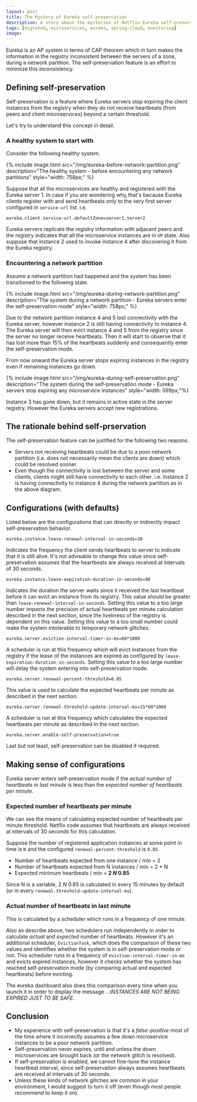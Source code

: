 ```yaml
---
layout: post
title: The Mystery of Eureka self-preservation
description: A story about the mysteries of Netflix Eureka self-preservation
tags: [migrated, microservices, eureka, spring-cloud, monitoring]
image:
---
```


Eureka is an AP system in terms of CAP theorem which in turn makes the information in the registry inconsistent between the servers of a zone, during a network partition. The self-preservation feature is an effort to minimize this inconsistency.

## Defining self-preservation
Self-preservation is a feature where Eureka servers stop expiring the client instances from the registry when they do not receive heartbeats (from peers and client microservices) beyond a certain threshold.

Let's try to understand this concept in detail.

### A healthy system to start with
Consider the following healthy system.

{% include image.html src="/img/eureka-before-network-partition.png" description="The healthy system - before encountering any network partitions" style="width: 758px;" %}

Suppose that all the microservices are healthy and registered with the Eureka server 1. In case if you are wondering why, that's because Eureka clients register with and send heartbeats only to the very first server configured in `service-url` list. i.e.

```properties
eureka.client.service-url.defaultZone=server1,server2
```

Eureka servers replicate the registry information with adjacent peers and the registry indicates that all the microservice instances are in `UP` state. Also suppose that instance 2 used to invoke instance 4 after discovering it from the Eureka registry.


### Encountering a network partition
Assume a network partition had happened and the system has been transitioned to the following state.

{% include image.html src="/img/eureka-during-network-partition.png" description="The system during a network partition - Eureka servers enter the self-preservation mode" style="width: 758px;" %}

Due to the network partition instance 4 and 5 lost connectivity with the Eureka server, however instance 2 is still having connectivity to instance 4. The Eureka server will then evict instance 4 and 5 from the registry since the server no longer receive heartbeats. Then it will start to observe that it has lost more than 15% of the heartbeats suddenly and consequently enter the self-preservation mode.

From now onward the Eureka server stops expiring instances in the registry even if remaining instances go down.

{% include image.html src="/img/eureka-during-self-preservation.png" description="The system during the self-preservation mode - Eureka servers stop expiring any microservice instances"  style="width: 599px;"%}

Instance 3 has gone down, but it remains in active state in the server registry. However the Eureka servers accept new registrations.


## The rationale behind self-prservation
The self-preservation feature can be justified for the following two reasons.

- Servers not receiving heartbeats could be due to a poor network partition (i.e. does not      necessarily mean the clients are down) which could be resolved sooner.
- Even though the connectivity is lost between the server and some clients, clients might still have connectivity to each other. i.e. Instance 2 is having connectivity to instance 4 during the network partition as in the above diagram.

## Configurations (with defaults)
Listed below are the configurations that can directly or indirectly impact self-preservation behavior.


```properties
eureka.instance.lease-renewal-interval-in-seconds=30
```

Indicates the frequency the client sends heartbeats to server to indicate that it is still alive. It's not advisable to change this value since self-preservation assumes that the heartbeats are always received at intervals of 30 seconds.


```properties
eureka.instance.lease-expiration-duration-in-seconds=90
```

Indicates the duration the server waits since it received the last heartbeat before it can evict an instance from its registry. This value should be greater than `lease-renewal-interval-in-seconds`. Setting this value to a too large number impacts the precision of actual heartbeats per minute calculation described in the next section, since the liveliness of the registry is dependent on this value. Setting this value to a too small number could make the system intolerable to temporary network glitches.

```properties
eureka.server.eviction-interval-timer-in-ms=60*1000
```

A scheduler is run at this frequency which will evict instances from the registry if the lease of the instances are expired as configured by `lease-expiration-duration-in-seconds`. Setting this value to a too large number will delay the system entering into self-preservation mode.

```properties
eureka.server.renewal-percent-threshold=0.85
```

This value is used to calculate the expected heartbeats per minute as described in the next section.

```properties
eureka.server.renewal-threshold-update-interval-ms=15*60*1000
```

A scheduler is run at this frequency which calculates the expected heartbeats per minute as described in the next section.

```properties
eureka.server.enable-self-preservation=true
```

Last but not least, self-preservation can be disabled if required.


## Making sense of configurations
Eureka server enters self-preservation mode if the *actual number of heartbeats in last minute* is less than the *expected number of heartbeats per minute*.

### Expected number of heartbeats per minute
We can see the means of calculating expected number of heartbeats per minute threshold. Netflix code assumes that heartbeats are always received at intervals of 30 seconds for this calculation.

Suppose the number of registered application instances at some point in time is `N` and the configured `renewal-percent-threshold` is `0.85`.

- Number of heartbeats expected from one instance / min = 2
- Number of heartbeats expected from N instances / min = 2 <nowiki>*</nowiki> N
- Expected minimum heartbeats / min = **2 <nowiki>*</nowiki> N <nowiki>*</nowiki> 0.85**

Since N is a variable, 2 <nowiki>*</nowiki> N <nowiki>*</nowiki> 0.85 is calculated in every 15 minutes by default (or in every `renewal-threshold-update-interval-ms`).


### Actual number of heartbeats in last minute
This is calculated by a scheduler which runs in a frequency of one minute.

Also as describe above, two schedulers run independently in order to calculate *actual* and *expected* number of heartbeats. However it's an additional scheduler, `EvictionTask`, which does the comparison of these two values and identifies whether the system is in self-preservation mode or not. This scheduler runs in a frequency of `eviction-interval-timer-in-ms` and evicts expired instances, however it checks whether the system has reached self-preservation mode (by comparing actual and expected heartbeats) before evicting.

The eureka dashboard also does this comparison every time when you launch it in order to display the message *…INSTANCES ARE NOT BEING EXPIRED JUST TO BE SAFE*.


## Conclusion
- My experience with self-preservation is that it's a *false-positive* most of the time where it incorrectly assumes a few down microservice instances to be a poor network partition.
- Self-preservation never expires, until and unless the down microservices are brought back (or the network glitch is resolved).
- If self-preservation is enabled, we cannot fine-tune the instance heartbeat interval, since self-preservation always assumes heartbeats are received at intervals of 30 seconds.
- Unless these kinds of network glitches are common in your environment, I would suggest to turn it off (even though most people recommend to keep it on).